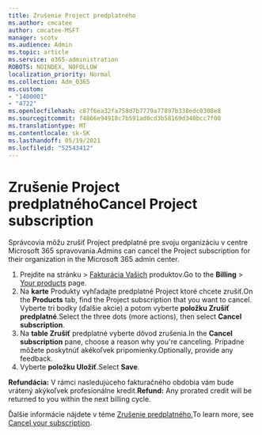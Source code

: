 ```yaml
---
title: Zrušenie Project predplatného
ms.author: cmcatee
author: cmcatee-MSFT
manager: scotv
ms.audience: Admin
ms.topic: article
ms.service: o365-administration
ROBOTS: NOINDEX, NOFOLLOW
localization_priority: Normal
ms.collection: Adm_O365
ms.custom:
- "1400001"
- "4722"
ms.openlocfilehash: c87f6ea32fa758d7b7779a77897b338edc0308e8
ms.sourcegitcommit: f4866e94918c7b591ad0cd3b58169d340bcc7f00
ms.translationtype: MT
ms.contentlocale: sk-SK
ms.lasthandoff: 05/19/2021
ms.locfileid: "52543412"
---
```

# <a name="cancel-project-subscription"></a><span data-ttu-id="9c146-102">Zrušenie Project predplatného</span><span class="sxs-lookup"><span data-stu-id="9c146-102">Cancel Project subscription</span></span>

<span data-ttu-id="9c146-103">Správcovia môžu zrušiť Project predplatné pre svoju organizáciu v centre Microsoft 365 spravovania.</span><span class="sxs-lookup"><span data-stu-id="9c146-103">Admins can cancel the Project subscription for their organization in the Microsoft 365 admin center.</span></span>

1. <span data-ttu-id="9c146-104">Prejdite na  stránku \> [Fakturácia Vašich](https://go.microsoft.com/fwlink/p/?linkid=842054) produktov.</span><span class="sxs-lookup"><span data-stu-id="9c146-104">Go to the **Billing** \> [Your products](https://go.microsoft.com/fwlink/p/?linkid=842054) page.</span></span>
2. <span data-ttu-id="9c146-105">Na **karte** Produkty vyhľadajte predplatné Project ktoré chcete zrušiť.</span><span class="sxs-lookup"><span data-stu-id="9c146-105">On the **Products** tab, find the Project subscription that you want to cancel.</span></span> <span data-ttu-id="9c146-106">Vyberte tri bodky (ďalšie akcie) a potom vyberte **položku Zrušiť predplatné**.</span><span class="sxs-lookup"><span data-stu-id="9c146-106">Select the three dots (more actions), then select **Cancel subscription**.</span></span>
3. <span data-ttu-id="9c146-107">Na **table Zrušiť** predplatné vyberte dôvod zrušenia.</span><span class="sxs-lookup"><span data-stu-id="9c146-107">In the **Cancel subscription** pane, choose a reason why you're canceling.</span></span> <span data-ttu-id="9c146-108">Prípadne môžete poskytnúť akékoľvek pripomienky.</span><span class="sxs-lookup"><span data-stu-id="9c146-108">Optionally, provide any feedback.</span></span>
4. <span data-ttu-id="9c146-109">Vyberte **položku Uložiť**.</span><span class="sxs-lookup"><span data-stu-id="9c146-109">Select **Save**.</span></span>

<span data-ttu-id="9c146-110">**Refundácia:** V rámci nasledujúceho fakturačného obdobia vám bude vrátený akýkoľvek profesionálne kredit.</span><span class="sxs-lookup"><span data-stu-id="9c146-110">**Refund:** Any prorated credit will be returned to you within the next billing cycle.</span></span>

<span data-ttu-id="9c146-111">Ďalšie informácie nájdete v téme [Zrušenie predplatného.](/microsoft-365/commerce/subscriptions/cancel-your-subscription)</span><span class="sxs-lookup"><span data-stu-id="9c146-111">To learn more, see [Cancel your subscription](/microsoft-365/commerce/subscriptions/cancel-your-subscription).</span></span>